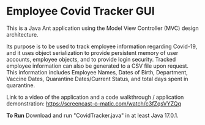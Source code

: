 # Employee Covid Tracker GUI
This is a Java Ant application using the Model View Controller (MVC) design architecture.

Its purpose is to be used to track employee information regarding Covid-19, and it uses object serialization to provide persistent memory of user accounts, employee objects, and to provide login security. Tracked employee information can also be generated to a CSV file upon request. This information includes Employee Names, Dates of Birth, Department, Vaccine Dates, Quarantine Dates/Current Status, and total days spent in quarantine.

Link to a video of the application and a code walkthrough / application demonstration: https://screencast-o-matic.com/watch/c3fZqsVYZQq

**To Run**
Download and run "CovidTracker.java" in at least Java 17.0.1. 
